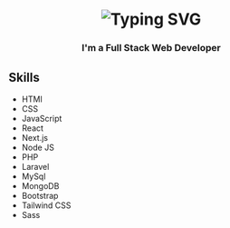 <h1 align="center">
<img src="https://readme-typing-svg.herokuapp.com?font=Fira+Code&pause=1000&color=F70000&center=true&random=false&width=435&lines=Hi+there+%F0%9F%91%8B;I'm+Abdelmjid+Saber;Welcome+to+My+Profile!+;Over+2+years+of+programming;Always+learning+new+things" alt="Typing SVG" /></h1>

<h3 align="center">I'm a Full Stack Web Developer</h3>

## Skills

- HTMl
- CSS
- JavaScript
- React
- Next.js
- Node JS
- PHP
- Laravel
- MySql
- MongoDB
- Bootstrap
- Tailwind CSS
- Sass
